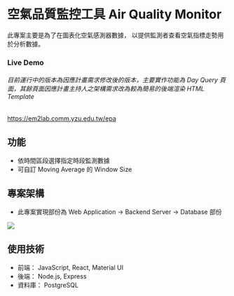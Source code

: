 # 空氣品質監控工具 Air Quality Monitor
此專案主要是為了在圖表化空氣感測器數據，
以提供監測者查看空氣指標走勢用於分析數據。

### Live Demo 
###### _目前運行中的版本為因應計畫需求修改後的版本，主要實作功能為 Day Query 頁面，其餘頁面因應計畫主持人之架構需求改為較為簡易的後端渲染 HTML Template_
https://em2lab.comm.yzu.edu.tw/epa


## 功能

- 依時間區段選擇指定時段監測數據
- 可自訂 Moving Average 的 Window Size


## 專案架構

- 此專案實現部份為 Web Application -> Backend Server -> Database 部份

![](https://github.com/s951080603/DB-Monitor/blob/main/files/architecture.png?raw=true)

## 使用技術

- 前端： JavaScript, React, Material UI 
- 後端： Node.js, Express
- 資料庫： PostgreSQL

